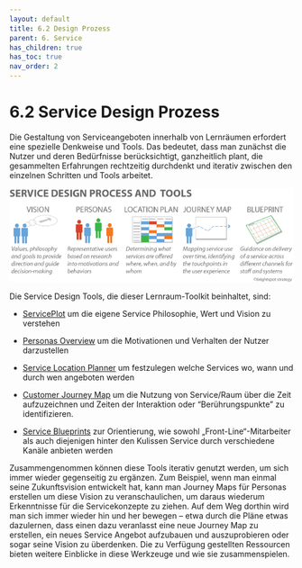 ```yaml
---
layout: default
title: 6.2 Design Prozess
parent: 6. Service
has_children: true
has_toc: true
nav_order: 2
---
```


# 6.2 Service Design Prozess

Die Gestaltung von Serviceangeboten innerhalb von Lernräumen erfordert
eine spezielle Denkweise und Tools. Das bedeutet, dass man zunächst die
Nutzer und deren Bedürfnisse berücksichtigt, ganzheitlich plant, die
gesammelten Erfahrungen rechtzeitig durchdenkt und iterativ zwischen den
einzelnen Schritten und Tools arbeitet.

<img src="./media/image1.png" style="width:5.27602in;height:1.73913in" alt="Service Design Process" />

Die Service Design Tools, die dieser Lernraum-Toolkit beinhaltet, sind:

-   [ServicePlot](#_6.2.1) um die eigene Service Philosophie, Wert
    und Vision zu verstehen

-   [Personas Overview](#_6.2.2) um die Motivationen und
    Verhalten der Nutzer darzustellen

-   [Service Location Planner](#_6.2.3) um festzulegen
    welche Services wo, wann und durch wen angeboten werden

-   [Customer Journey Map](#_6.2.4) um die Nutzung von Service/Raum
    über die Zeit aufzuzeichnen und Zeiten der Interaktion oder
    “Berührungspunkte” zu identifizieren.

-   [Service Blueprints](#_6.2.5) zur Orientierung,
    wie sowohl „Front-Line“-Mitarbeiter als auch diejenigen hinter den
    Kulissen Service durch verschiedene Kanäle anbieten werden

Zusammengenommen können diese Tools iterativ genutzt werden, um sich
immer wieder gegenseitig zu ergänzen. Zum Beispiel, wenn man einmal
seine Zukunftsvision entwickelt hat, kann man Journey Maps für Personas
erstellen um diese Vision zu veranschaulichen, um daraus wiederum
Erkenntnisse für die Servicekonzepte zu ziehen. Auf dem Weg dorthin wird
man sich immer wieder hin und her bewegen – etwa durch die Pläne etwas
dazulernen, dass einen dazu veranlasst eine neue Journey Map zu
erstellen, ein neues Service Angebot aufzubauen und auszuprobieren oder
sogar seine Vision zu überdenken. Die zu Verfügung gestellten Ressourcen
bieten weitere Einblicke in diese Werkzeuge und wie sie zusammenspielen.
